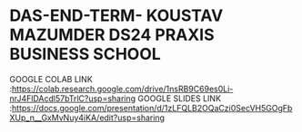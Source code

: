 # DAS-END-TERM- KOUSTAV MAZUMDER DS24 PRAXIS BUSINESS SCHOOL 
GOOGLE COLAB LINK :https://colab.research.google.com/drive/1nsRB9C69es0Li-nrJ4FlDAcdl57bTrlC?usp=sharing
GOOGLE SLIDES LINK :https://docs.google.com/presentation/d/1zLFQLB2OQaCzi0SecVH5GOgFbXUp_n__GxMvNuy4iKA/edit?usp=sharing
